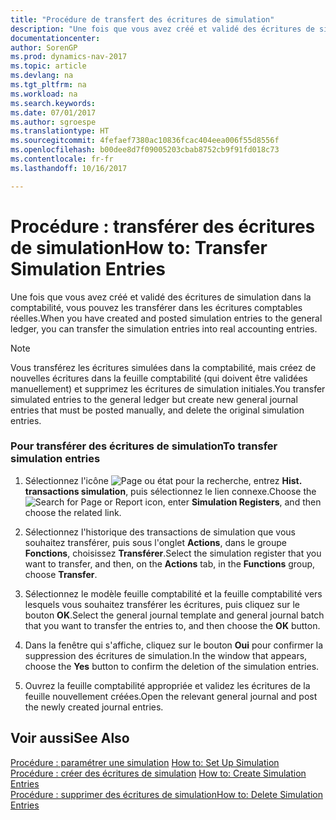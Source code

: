 ```yaml
---
title: "Procédure de transfert des écritures de simulation"
description: "Une fois que vous avez créé et validé des écritures de simulation dans la comptabilité, vous pouvez les transférer dans les écritures comptables réelles."
documentationcenter: 
author: SorenGP
ms.prod: dynamics-nav-2017
ms.topic: article
ms.devlang: na
ms.tgt_pltfrm: na
ms.workload: na
ms.search.keywords: 
ms.date: 07/01/2017
ms.author: sgroespe
ms.translationtype: HT
ms.sourcegitcommit: 4fefaef7380ac10836fcac404eea006f55d8556f
ms.openlocfilehash: b00dee8d7f09005203cbab8752cb9f91fd018c73
ms.contentlocale: fr-fr
ms.lasthandoff: 10/16/2017

---
```

# <a name="how-to-transfer-simulation-entries"></a><span data-ttu-id="399bc-103">Procédure : transférer des écritures de simulation</span><span class="sxs-lookup"><span data-stu-id="399bc-103">How to: Transfer Simulation Entries</span></span>
<span data-ttu-id="399bc-104">Une fois que vous avez créé et validé des écritures de simulation dans la comptabilité, vous pouvez les transférer dans les écritures comptables réelles.</span><span class="sxs-lookup"><span data-stu-id="399bc-104">When you have created and posted simulation entries to the general ledger, you can transfer the simulation entries into real accounting entries.</span></span>  
  
> [!NOTE]  
>  <span data-ttu-id="399bc-105">Vous transférez les écritures simulées dans la comptabilité, mais créez de nouvelles écritures dans la feuille comptabilité (qui doivent être validées manuellement) et supprimez les écritures de simulation initiales.</span><span class="sxs-lookup"><span data-stu-id="399bc-105">You transfer simulated entries to the general ledger but create new general journal entries that must be posted manually, and delete the original simulation entries.</span></span>  
  
### <a name="to-transfer-simulation-entries"></a><span data-ttu-id="399bc-106">Pour transférer des écritures de simulation</span><span class="sxs-lookup"><span data-stu-id="399bc-106">To transfer simulation entries</span></span>  
  
1.  <span data-ttu-id="399bc-107">Sélectionnez l'icône ![Page ou état pour la recherche](media/ui-search/search_small.png "Page ou état pour la recherche"), entrez **Hist. transactions simulation**, puis sélectionnez le lien connexe.</span><span class="sxs-lookup"><span data-stu-id="399bc-107">Choose the ![Search for Page or Report](media/ui-search/search_small.png "Search for Page or Report icon") icon, enter **Simulation Registers**, and then choose the related link.</span></span>  
  
2.  <span data-ttu-id="399bc-108">Sélectionnez l'historique des transactions de simulation que vous souhaitez transférer, puis sous l'onglet **Actions**, dans le groupe **Fonctions**, choisissez **Transférer**.</span><span class="sxs-lookup"><span data-stu-id="399bc-108">Select the simulation register that you want to transfer, and then, on the **Actions** tab, in the **Functions** group, choose **Transfer**.</span></span>  
  
3.  <span data-ttu-id="399bc-109">Sélectionnez le modèle feuille comptabilité et la feuille comptabilité vers lesquels vous souhaitez transférer les écritures, puis cliquez sur le bouton **OK**.</span><span class="sxs-lookup"><span data-stu-id="399bc-109">Select the general journal template and general journal batch that you want to transfer the entries to, and then choose the **OK** button.</span></span>  
  
4.  <span data-ttu-id="399bc-110">Dans la fenêtre qui s'affiche, cliquez sur le bouton **Oui** pour confirmer la suppression des écritures de simulation.</span><span class="sxs-lookup"><span data-stu-id="399bc-110">In the window that appears, choose the **Yes**  button to confirm the deletion of the simulation entries.</span></span>  
  
5.  <span data-ttu-id="399bc-111">Ouvrez la feuille comptabilité appropriée et validez les écritures de la feuille nouvellement créées.</span><span class="sxs-lookup"><span data-stu-id="399bc-111">Open the relevant general journal and post the newly created journal entries.</span></span>  
  
## <a name="see-also"></a><span data-ttu-id="399bc-112">Voir aussi</span><span class="sxs-lookup"><span data-stu-id="399bc-112">See Also</span></span>  
 <span data-ttu-id="399bc-113">[Procédure : paramétrer une simulation](how-to-set-up-simulation.md) </span><span class="sxs-lookup"><span data-stu-id="399bc-113">[How to: Set Up Simulation](how-to-set-up-simulation.md) </span></span>  
 <span data-ttu-id="399bc-114">[Procédure : créer des écritures de simulation](how-to-create-simulation-entries.md) </span><span class="sxs-lookup"><span data-stu-id="399bc-114">[How to: Create Simulation Entries](how-to-create-simulation-entries.md) </span></span>  
 [<span data-ttu-id="399bc-115">Procédure : supprimer des écritures de simulation</span><span class="sxs-lookup"><span data-stu-id="399bc-115">How to: Delete Simulation Entries</span></span>](how-to-delete-simulation-entries.md)
